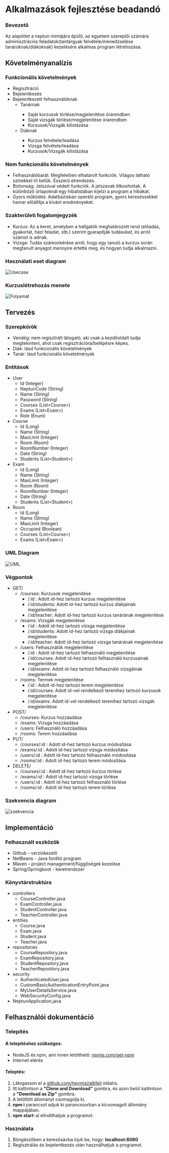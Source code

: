 <H1>Alkalmazások fejlesztése beadandó</H1>
<H3>Bevezető</H3>
<p>Az alapötlet a neptun mintájára épülő, az egyetem szereplői számára adminisztrációs feladatok(tantárgyak felvétele/menedzselése tanároknak/diákoknak) kezelésére alkalmas program létrehozása.</p>
<H2>Követelményanalízis</H2>
<H3>Funkcionális követelmények</H3>
<ul>
  <li>Regisztráció</li>
  <li>Bejelentkezés</li>
  <li>Bejelentkezett felhasználóknak
    <ul>
      <li>Tanárnak</li>
        <ul>
          <li>Saját kurzusok törlése/megjelenítése órarendben</li> 
          <li>Saját vizsgák törlése/megjelenítése órarendben</li> 
          <li>Kurzusok/Vizsgák kilistázása</li>
        </ul>
      <li>Diáknak</li>
        <ul>
          <li>Kurzus felvétele/leadása</li>
          <li>Vizsga felvétele/leadása</li>
          <li>Kurzusok/Vizsgák kilistázása</li>
        </ul>
    </ul>
  </li>
</ul>
<H3>Nem funkcionális követelmények</H3>
<ul>
  <li>Felhasználóbarát: Megfelelően elhatárolt funkciók. Világos látható színekkel írt betűk. Ésszerű elrendezés.</li>
  <li>Biztonság: Jelszóval védett funkciók. A jelszavak titkosítottak. A különböző űrlapoknál egy hibalistában kijelzi a program a hibákat.</li>
  <li>Gyors működés: Adatbázisban operáló program, gyors kereséssekkel hamar előállítja a kívánt eredményeket.</li>
</ul>
<H3>Szakterületi fogalomjegyzék</H3>
<ul>
  <li>Kurzus: Az a keret, amelyben a hallgatók meghatározott rend (előadás, gyakorlat, házi feladat, stb.) szerint gyarapítják tudásukat, és arról számot is adnak.</li>
  <li>Vizsga: Tudás számonkérése arról, hogy egy tanuló a kurzus során megtanult anyagot mennyire értette meg, és hogyan tudja alkalmazni. </li>
</ul>

<H3>Használati eset diagram</H3>
<img src="usecase.png" alt="Usecase">

<H3>Kurzuslétrehozás menete</H3>
<img src="folyamat.png" alt="Folyamat">

<H2>Tervezés</H2>

<H3>Szerepkörök</H3>
<ul>
  <li>Vendég: nem regisztrált látogató, aki csak a kezdőoldalt tudja megtekinteni, ahol csak regisztrációra/belépésre képes.</li>
  <li>Diák: lásd funkcionális követelmények</li>
  <li>Tanár: lásd funkcionális követelmények</li>
</ul>

<H3>Entitások</H3>
<ul>
  <li>User
    <ul>
      <li>Id (Integer)</li>
      <li>NeptunCode (String)</li>
      <li>Name (String)</li>
      <li>Password (String)</li>
      <li>Courses (List&lt;Course&gt;)</li>
      <li>Exams (List&lt;Exam&gt;)</li>
      <li>Role (Enum)</li>
    </ul>
  </li>
  <li>Course
    <ul>
        <li>Id (Long)</li>
        <li>Name (String)</li>
        <li>MaxLimit (Integer)</li>
        <li>Room (Room)</li>
        <li>RoomNumber (Integer)</li>
        <li>Date (String)</li>
        <li>Students (List&lt;Student&gt;)</li>
    </ul>
  </li>
  <li>Exam
    <ul>
        <li>Id (Long)</li>
        <li>Name (String)</li>
        <li>MaxLimit (Integer)</li>
        <li>Room (Room)</li>
        <li>RoomNumber (Integer)</li>
        <li>Date (String)</li>
        <li>Students (List&lt;Student&gt;)</li>
    </ul>
  </li>
  <li>Room
    <ul>
      <li>Id (Long)</li>
      <li>Name (String)</li>
      <li>MaxLimit (Integer)</li>
      <li>Occupied (Boolean)</li>
      <li>Courses (List&lt;Course&gt;)</li>
      <li>Exams (List&lt;Exam&gt;)</li>
    </ul>
  </li>
</ul>

<H3>UML Diagram</H3>
<img src="uml.png" alt="UML">

<H3>Végpontok</H3>
<ul>
  <li>GET/
    <ul>
      <li>/courses: Kurzusok megjelenítése
         <ul>
           <li>/:id : Adott id-hez tartozó kurzus megjelenítése</li>
           <li>/:id/students: Adott id-hez tartozó kurzus diákjainak megjelenítése</li>
           <li>/:id/teacher: Adott id-hez tartozó kurzus tanárának megjelenítése</li>
         </ul>
      </li>
      <li>/exams: Vizsgák megjelenítése
         <ul>
           <li>/:id : Adott id-hez tartozó vizsga megjelenítése</li>
           <li>/:id/students: Adott id-hez tartozó vizsga diákjainak megjelenítése</li>
           <li>/:id/teacher: Adott id-hez tartozó vizsga tanárának megjelenítése</li>
         </ul>
      </li>
      <li>/users: Felhasználók megjelenítése
         <ul>
           <li>/:id : Adott id-hez tartozó felhasználó megjelenítése</li>
           <li>/:id/courses: Adott id-hez tartozó felhasználó kurzusainak megjelenítése</li>
           <li>/:id/exams: Adott id-hez tartozó felhasználó vizsgáinak megjelenítése</li>
         </ul>
      </li>
      <li>/rooms: Termek megjelenítése
         <ul>
           <li>/:id : Adott id-hez tartozó terem megjelenítése</li>
           <li>/:id/courses: Adott id-vel rendelkező teremhez tartozó kurzusok megjelenítése</li>
           <li>/:id/exams: Adott id-vel rendelkező teremhez tartozó vizsgák megjelenítése</li>
         </ul>
      </li>
    </ul>
  </li>
  <li>POST/
    <ul>
      <li>/courses: Kurzus hozzáadása</li>
      <li>/exams: Vizsga hozzáadása</li>
      <li>/users: Felhasználó hozzáadása</li>
      <li>/rooms: Terem hozzáadása</li>
    </ul>
  </li>
  <li>PUT/
    <ul>
      <li>/courses/:id : Adott id-hez tartozó kurzus módosítása</li>
      <li>/exams/:id : Adott id-hez tartozó vizsga módosítása</li>
      <li>/users/:id : Adott id-hez tartozó felhasználó módosítása</li>
      <li>/rooms/:id : Adott id-hez tartozó terem módosítása</li>
    </ul>
  </li>
  <li>DELETE/
    <ul>
      <li>/courses/:id : Adott id-hez tartozó kurzus törlése</li>
      <li>/exams/:id : Adott id-hez tartozó vizsga törlése</li>
      <li>/users/:id : Adott id-hez tartozó felhasználó törlése</li>
      <li>/rooms/:id : Adott id-hez tartozó terem törlése</li>
    </ul>
  </li>
</ul>

<H3>Szekvencia diagram</H3>
<img src="szekvencia-diagramm.PNG" alt="szekvencia">

<H2>Implementáció</H2>

<H3>Felhasznált eszközök</H3>
<ul>
  <li>Github - verziókezelő</li>
  <li>NetBeans - Java fordító program</li>
  <li>Maven - project management/függőségek kezelése</li>
  <li>Spring/Springboot - keretrendszer</li>
</ul>

<H3>Könyvtárstruktúra</H3>
<ul>
  <li>controllers
    <ul>
      <li>CourseController.java</li>
      <li>ExamController.java</li>
      <li>StudentController.java</li>
      <li>TeacherController.java</li>
    </ul>
  </li>
  <li>entities
    <ul>
      <li>Course.java</li>
      <li>Exam.java</li>
      <li>Student.java</li>
      <li>Teacher.java</li>
    </ul>
  </li>
  <li>repositories
    <ul>
      <li>CourseRepository.java</li>
      <li>ExamRepository.java</li>
      <li>StudentRepository.java</li>
      <li>TeacherRepository.java</li>
    </ul>
  </li>
  <li>security
    <ul>
        <li>AuthenticatedUser.java</li>
        <li>CustomBasicAuthenticationEntryPoint.java</li>
        <li>MyUserDetailsService.java</li>
        <li>WebSecurityConfig.java</li>
    </ul>
  </li>
  <li>NeptunApplication.java</li>
</ul>

<H2>Felhasználói dokumentáció</H2>
<H3>Telepítés</H3>
<H4>A telepítéshez szükséges:</H4>
<ul>
    <li>NodeJS és npm, ami innen letölthető: <a href="https://www.npmjs.com/get-npm/">npmjs.com/get-npm</a></li>
    <li>Internet elérés</li>
</ul>
<H4>Teleptés:</H4>
<ol>
  <li>Látogasson el a <a href="https://github.com/heymisi/alkfejl/">github.com/heymisi/alkfejl</a> oldalra.</li>
  <li>Itt kattintson a <b>"Clone and Download"</b> gombra, és azon belül kattintson a <b>"Download as Zip"</b> gombra.</li>
  <li>A letöltött állományt csomagolja ki.</li>
  <li><b>npm i</b> parancsot adjuk ki parancssorban a kicsomagolt állomány mappájában.</li>
  <li><b>npm start</b>-al elindíthatjuk a programot.</li>
</ol>
<H3>Használata</H3>
<ol>
  <li>Böngészőben a keresősávba írjuk be, hogy: <b>localhost:8080</b></li>
  <li>Regisztrálás és bejelentkezés után használhatjuk a programot.</li>
</ol>
